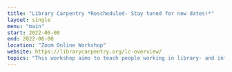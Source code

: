 ```yaml
---
title: "Library Carpentry *Rescheduled- Stay tuned for new dates!*"
layout: single
menu: "main"
start: 2022-06-00 
end: 2022-06-00 
location: "Zoom Online Workshop"
website: https://librarycarpentry.org/lc-overview/
topics: "This workshop aims to teach people working in library- and information-related roles how to automate tasks; create, maintain, and analyze sustainable and reusable data; work effectively with IT and systems colleagues; and better understand the use of software in research. It introduces terminology used in software development and data science, and includes core lessons such as Intro to Working with Data, The Unix Shell, Intro to Git/GitHub, and OpenRefine."
---
```

